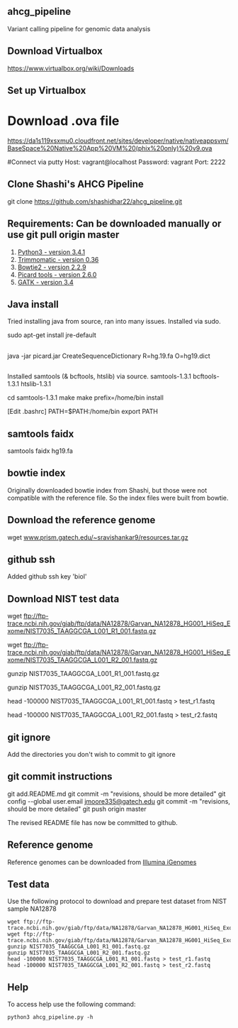 ## ahcg_pipeline
Variant calling pipeline for genomic data analysis

## Download Virtualbox
https://www.virtualbox.org/wiki/Downloads

## Set up Virtualbox
# Download .ova file
https://da1s119xsxmu0.cloudfront.net/sites/developer/native/nativeappsvm/BaseSpace%20Native%20App%20VM%20(phix%20only)%20v9.ova

#Connect via putty
Host: vagrant@localhost
Password: vagrant
Port: 2222

## Clone Shashi's AHCG Pipeline
git clone https://github.com/shashidhar22/ahcg_pipeline.git

## Requirements: Can be downloaded manually or use git pull origin master

1. [Python3 - version 3.4.1](https://www.python.org/download/releases/3.4.1/)
2. [Trimmomatic - version 0.36](http://www.usadellab.org/cms/uploads/supplementary/Trimmomatic/Trimmomatic-0.36.zip)
3. [Bowtie2 - version 2.2.9](https://sourceforge.net/projects/bowtie-bio/files/bowtie2/2.2.9/)
4. [Picard tools - version 2.6.0](https://github.com/broadinstitute/picard/releases/download/2.6.0/picard.jar)
5. [GATK - version 3.4](https://software.broadinstitute.org/gatk/download/)

## Java install
Tried installing java from source, ran into many issues. Installed via sudo.

sudo apt-get install jre-default

##
java -jar picard.jar CreateSequenceDictionary R=hg.19.fa O=hg19.dict

##
Installed samtools (& bcftools, htslib) via source. 
samtools-1.3.1 bcftools-1.3.1 htslib-1.3.1

cd samtools-1.3.1
make
make prefix=/home/bin install


[Edit .bashrc]
PATH=$PATH:/home/bin
export PATH

## samtools faidx
samtools faidx hg19.fa


## bowtie index
Originally downloaded bowtie index from Shashi, but those were not compatible with the reference file. So the index files were built from bowtie.

## Download the reference genome
wget www.prism.gatech.edu/~sravishankar9/resources.tar.gz

## github ssh
Added github ssh key 'biol'

## Download NIST test data

wget ftp://ftp-trace.ncbi.nih.gov/giab/ftp/data/NA12878/Garvan_NA12878_HG001_HiSeq_Exome/NIST7035_TAAGGCGA_L001_R1_001.fastq.gz

wget ftp://ftp-trace.ncbi.nih.gov/giab/ftp/data/NA12878/Garvan_NA12878_HG001_HiSeq_Exome/NIST7035_TAAGGCGA_L001_R2_001.fastq.gz

gunzip NIST7035_TAAGGCGA_L001_R1_001.fastq.gz

gunzip NIST7035_TAAGGCGA_L001_R2_001.fastq.gz

head -100000 NIST7035_TAAGGCGA_L001_R1_001.fastq > test_r1.fastq

head -100000 NIST7035_TAAGGCGA_L001_R2_001.fastq > test_r2.fastq

## git ignore
Add the directories you don't wish to commit to git ignore


## git commit instructions
git add.README.md
git commit -m "revisions, should be more detailed"
git config --global user.email jmoore335@gatech.edu
git commit -m "revisions, should be more detailed"
git push origin master

The revised README file has now be committed to github.

## Reference genome

Reference genomes can be downloaded from [Illumina iGenomes](http://support.illumina.com/sequencing/sequencing_software/igenome.html)

## Test data

Use the following protocol to download and prepare test dataset from NIST sample NA12878

```{sh}
wget ftp://ftp-trace.ncbi.nih.gov/giab/ftp/data/NA12878/Garvan_NA12878_HG001_HiSeq_Exome/NIST7035_TAAGGCGA_L001_R1_001.fastq.gz
wget ftp://ftp-trace.ncbi.nih.gov/giab/ftp/data/NA12878/Garvan_NA12878_HG001_HiSeq_Exome/NIST7035_TAAGGCGA_L001_R2_001.fastq.gz
gunzip NIST7035_TAAGGCGA_L001_R1_001.fastq.gz
gunzip NIST7035_TAAGGCGA_L001_R2_001.fastq.gz
head -100000 NIST7035_TAAGGCGA_L001_R1_001.fastq > test_r1.fastq
head -100000 NIST7035_TAAGGCGA_L001_R2_001.fastq > test_r2.fastq
```

## Help

To access help use the following command:

```{sh}
python3 ahcg_pipeline.py -h
```
